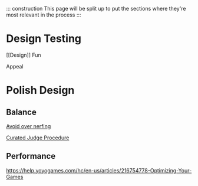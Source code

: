 ::: construction
This page will be split up to put the sections where they're most relevant in the process
:::

# Design Testing
[[Design]]
Fun

Appeal

# Polish Design
## Balance
[Avoid over nerfing](release#avoid-nerf-culture)

[Curated Judge Procedure](https://drive.google.com/file/d/1r1yhd7n4bQNaUo0Iz2hLMjngQEpsLq6d/view)

## Performance
https://help.yoyogames.com/hc/en-us/articles/216754778-Optimizing-Your-Games